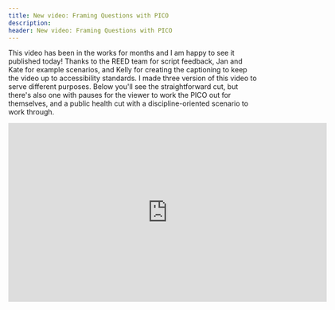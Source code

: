 ```yaml
---
title: New video: Framing Questions with PICO
description: 
header: New video: Framing Questions with PICO
---
```

This video has been in the works for months and I am happy to see it published today! Thanks to the REED team for script feedback, Jan and Kate for example scenarios, and Kelly for creating the captioning to keep the video up to accessibility standards. I made three version of this video to serve different purposes. Below you'll see the straightforward cut, but there's also one with pauses for the viewer to work the PICO out for themselves, and a public health cut with a discipline-oriented scenario to work through.
  

  <div class="video-responsive"><iframe src="https://player.vimeo.com/video/264307927?title=0&byline=0&portrait=0" width="640" height="360" frameborder="0" webkitallowfullscreen mozallowfullscreen allowfullscreen></iframe></div>
